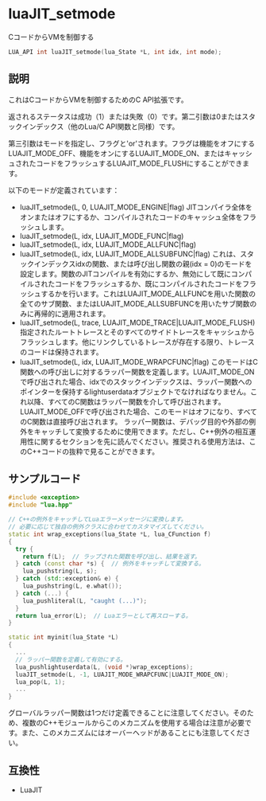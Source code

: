 # luaJIT_setmode

CコードからVMを制御する

```c
LUA_API int luaJIT_setmode(lua_State *L, int idx, int mode);
```

## 説明

これはCコードからVMを制御するためのC API拡張です。

返されるステータスは成功（1）または失敗（0）です。第二引数は0またはスタックインデックス（他のLua/C API関数と同様）です。

第三引数はモードを指定し、フラグと'or'されます。フラグは機能をオフにするLUAJIT_MODE_OFF、機能をオンにするLUAJIT_MODE_ON、またはキャッシュされたコードをフラッシュするLUAJIT_MODE_FLUSHにすることができます。

以下のモードが定義されています：

- luaJIT_setmode(L, 0, LUAJIT_MODE_ENGINE|flag)
  JITコンパイラ全体をオンまたはオフにするか、コンパイルされたコードのキャッシュ全体をフラッシュします。
- luaJIT_setmode(L, idx, LUAJIT_MODE_FUNC|flag)
- luaJIT_setmode(L, idx, LUAJIT_MODE_ALLFUNC|flag)
- luaJIT_setmode(L, idx, LUAJIT_MODE_ALLSUBFUNC|flag)
  これは、スタックインデックスidxの関数、または呼び出し関数の親(idx = 0)のモードを設定します。関数のJITコンパイルを有効にするか、無効にして既にコンパイルされたコードをフラッシュするか、既にコンパイルされたコードをフラッシュするかを行います。これはLUAJIT_MODE_ALLFUNCを用いた関数の全てのサブ関数、またはLUAJIT_MODE_ALLSUBFUNCを用いたサブ関数のみに再帰的に適用されます。
- luaJIT_setmode(L, trace, LUAJIT_MODE_TRACE|LUAJIT_MODE_FLUSH)
  指定されたルートトレースとそのすべてのサイドトレースをキャッシュからフラッシュします。他にリンクしているトレースが存在する限り、トレースのコードは保持されます。
- luaJIT_setmode(L, idx, LUAJIT_MODE_WRAPCFUNC|flag)
  このモードはC関数への呼び出しに対するラッパー関数を定義します。LUAJIT_MODE_ONで呼び出された場合、idxでのスタックインデックスは、ラッパー関数へのポインターを保持するlightuserdataオブジェクトでなければなりません。これ以降、すべてのC関数はラッパー関数を介して呼び出されます。LUAJIT_MODE_OFFで呼び出された場合、このモードはオフになり、すべてのC関数は直接呼び出されます。
  ラッパー関数は、デバッグ目的や外部の例外をキャッチして変換するために使用できます。ただし、C++例外の相互運用性に関するセクションを先に読んでください。推奨される使用方法は、このC++コードの抜粋で見ることができます。

## サンプルコード

```cpp
#include <exception>
#include "lua.hpp"

// C++の例外をキャッチしてLuaエラーメッセージに変換します。
// 必要に応じて独自の例外クラスに合わせてカスタマイズしてください。
static int wrap_exceptions(lua_State *L, lua_CFunction f)
{
  try {
    return f(L);  // ラップされた関数を呼び出し、結果を返す。
  } catch (const char *s) {  // 例外をキャッチして変換する。
    lua_pushstring(L, s);
  } catch (std::exception& e) {
    lua_pushstring(L, e.what());
  } catch (...) {
    lua_pushliteral(L, "caught (...)");
  }
  return lua_error(L);  // Luaエラーとして再スローする。
}

static int myinit(lua_State *L)
{
  ...
  // ラッパー関数を定義して有効にする。
  lua_pushlightuserdata(L, (void *)wrap_exceptions);
  luaJIT_setmode(L, -1, LUAJIT_MODE_WRAPCFUNC|LUAJIT_MODE_ON);
  lua_pop(L, 1);
  ...
}
```

グローバルラッパー関数は1つだけ定義できることに注意してください。そのため、複数のC++モジュールからこのメカニズムを使用する場合は注意が必要です。また、このメカニズムにはオーバーヘッドがあることにも注意してください。

## 互換性

- LuaJIT